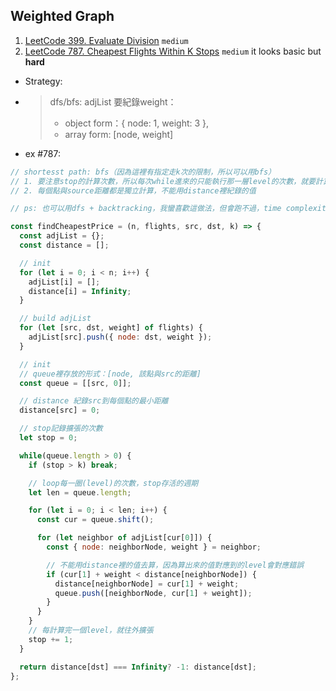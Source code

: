##  Weighted Graph

1. [LeetCode 399. Evaluate Division](https://leetcode.com/problems/evaluate-division/) ``medium``
2. [LeetCode 787. Cheapest Flights Within K Stops](https://leetcode.com/problems/cheapest-flights-within-k-stops/description/) ``medium`` it looks basic but **hard**
- Strategy:
- > dfs/bfs: adjList 要紀錄weight：
  > - object form：{ node: 1, weight: 3 },
  > - array form: [node, weight]
- ex #787:
```js
// shortesst path: bfs（因為這裡有指定走k次的限制，所以可以用bfs）
// 1. 要注意stop的計算次數，所以每次while進來的只能執行那一層level的次數，就要計算一次stop
// 2. 每個點與source距離都是獨立計算，不能用distance裡紀錄的值

// ps: 也可以用dfs + backtracking，我蠻喜歡這做法，但會跑不過，time complexity 超過bfs

const findCheapestPrice = (n, flights, src, dst, k) => {
  const adjList = {};
  const distance = [];

  // init
  for (let i = 0; i < n; i++) {
    adjList[i] = [];
    distance[i] = Infinity;
  }

  // build adjList
  for (let [src, dst, weight] of flights) {
    adjList[src].push({ node: dst, weight });
  }

  // init
  // queue裡存放的形式：[node, 該點與src的距離]
  const queue = [[src, 0]];

  // distance 紀錄src到每個點的最小距離
  distance[src] = 0;

  // stop記錄擴張的次數
  let stop = 0;

  while(queue.length > 0) {
    if (stop > k) break;

    // loop每一圈(level)的次數，stop存活的週期
    let len = queue.length;

    for (let i = 0; i < len; i++) {
      const cur = queue.shift();

      for (let neighbor of adjList[cur[0]]) {
        const { node: neighborNode, weight } = neighbor;

        // 不能用distance裡的值去算，因為算出來的值對應到的level會對應錯誤
        if (cur[1] + weight < distance[neighborNode]) {
          distance[neighborNode] = cur[1] + weight;
          queue.push([neighborNode, cur[1] + weight]);
        }
      }
    }
    // 每計算完一個level，就往外擴張
    stop += 1;
  }

  return distance[dst] === Infinity? -1: distance[dst];
};
```